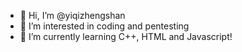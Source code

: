 - 👋 Hi, I’m @yiqizhengshan
- 👀 I’m interested in coding and pentesting
- 🌱 I’m currently learning C++, HTML and Javascript!
